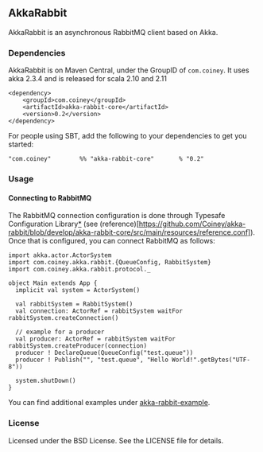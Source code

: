 ## AkkaRabbit

AkkaRabbit is an asynchronous RabbitMQ client based on Akka.

### Dependencies

AkkaRabbit is on Maven Central, under the GroupID of `com.coiney`. It uses akka 2.3.4 and is released for scala 2.10 and 2.11
```
<dependency>
    <groupId>com.coiney</groupId>
    <artifactId>akka-rabbit-core</artifactId>
    <version>0.2</version>
</dependency>
```

For people using SBT, add the following to your dependencies to get you started:
```
"com.coiney"        %% "akka-rabbit-core"       % "0.2"
```

### Usage

#### Connecting to RabbitMQ
The RabbitMQ connection configuration is done through Typesafe Configuration Library[*](https://github.com/typesafehub/config) (see (reference)[https://github.com/Coiney/akka-rabbit/blob/develop/akka-rabbit-core/src/main/resources/reference.conf]). Once that is configured, you can connect RabbitMQ as follows:
```
import akka.actor.ActorSystem
import com.coiney.akka.rabbit.{QueueConfig, RabbitSystem}
import com.coiney.akka.rabbit.protocol._

object Main extends App {
  implicit val system = ActorSystem()
  
  val rabbitSystem = RabbitSystem()
  val connection: ActorRef = rabbitSystem waitFor rabbitSystem.createConnection()
  
  // example for a producer
  val producer: ActorRef = rabbitSystem waitFor rabbitSystem.createProducer(connection)
  producer ! DeclareQueue(QueueConfig("test.queue"))
  producer ! Publish("", "test.queue", "Hello World!".getBytes("UTF-8"))
  
  system.shutDown()
}
```

You can find additional examples under [akka-rabbit-example](https://github.com/Coiney/akka-rabbit/tree/develop/akka-rabbit-example).

### License

Licensed under the BSD License. See the LICENSE file for details.